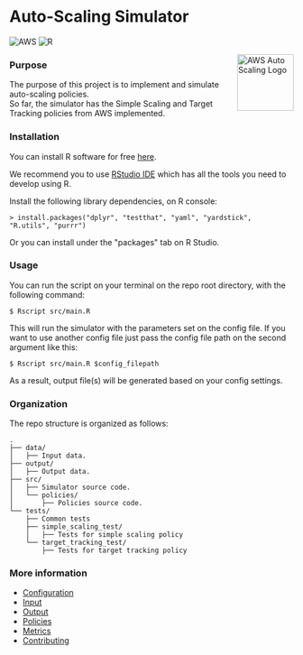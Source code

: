 # Auto-Scaling Simulator   
![AWS](https://img.shields.io/badge/AWS-%23FF9900.svg?style=for-the-badge&logo=amazon-aws&logoColor=white) ![R](https://img.shields.io/badge/r-%23276DC3.svg?style=for-the-badge&logo=r&logoColor=white)

<img 
  src="https://encrypted-tbn1.gstatic.com/images?q=tbn:ANd9GcQVQQd5Aj11dAHIbE0MzK46ll9rGyW8SgXQupbh2gAwdK4ltbPz" align="right" alt="AWS Auto Scaling Logo" width="100" height="100">

### Purpose
The purpose of this project is to implement and simulate auto-scaling policies.  
So far, the simulator has the Simple Scaling and Target Tracking policies from AWS implemented.

### Installation

You can install R software for free [here](https://www.r-project.org/).

We recommend you to use [RStudio IDE](https://www.rstudio.com/products/rstudio/download/)
which has all the tools you need to develop using R.

Install the following library dependencies, on R console:
```
> install.packages("dplyr", "testthat", "yaml", "yardstick", "R.utils", "purrr")
```
Or you can install under the "packages" tab on R Studio.

### Usage

You can run the script on your terminal on the repo root directory, with the following command:
```
$ Rscript src/main.R
```
This will run the simulator with the parameters set on the config file.
If you want to use another config file just pass the config file path on
the second argument like this:
```
$ Rscript src/main.R $config_filepath
```

As a result, output file(s) will be generated based on your config settings.

### Organization

The repo structure is organized as follows:

```
.
├── data/
│   ├── Input data.
├── output/
│   ├── Output data.
├── src/
│   ├── Simulator source code.
│   └── policies/
│       ├── Policies source code. 
└── tests/
    ├── Common tests
    ├── simple_scaling_test/
    │   ├── Tests for simple scaling policy
    └── target_tracking_test/
        ├── Tests for target tracking policy
```

### More information

- [Configuration](https://github.com/ufcg-lsd/autoscaling-analyser/wiki/Configuration)
- [Input](https://github.com/ufcg-lsd/autoscaling-analyser/wiki/Input)
- [Output](https://github.com/ufcg-lsd/autoscaling-analyser/wiki/Output)
- [Policies](https://github.com/ufcg-lsd/autoscaling-analyser/wiki/Policies)
- [Metrics](https://github.com/ufcg-lsd/autoscaling-analyser/wiki/Metrics)
- [Contributing](https://github.com/ufcg-lsd/autoscaling-analyser/wiki/Contributing)
